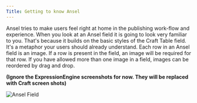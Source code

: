 ```yaml
---
Title: Getting to know Ansel
---
```


Ansel tries to make users feel right at home in the publishing work-flow and experience. When you look at an Ansel field it is going to look very familiar to you. That's because it builds on the basic styles of the Craft Table field. It's a metaphor your users should already understand. Each row in an Ansel field is an image. If a row is present in the field, an image will be required for that row. If you have allowed more than one image in a field, images can be reordered by drag and drop.

**(Ignore the ExpressionEngine screenshots for now. They will be replaced with Craft screen shots)**

![Ansel Field](/assets/img/documentation/ansel/ansel-field.png)
